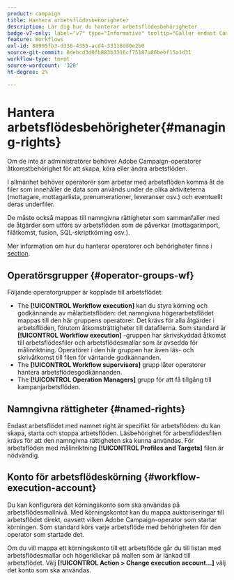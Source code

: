 ```yaml
---
product: campaign
title: Hantera arbetsflödesbehörigheter
description: Lär dig hur du hanterar arbetsflödesbehörigheter
badge-v7-only: label="v7" type="Informative" tooltip="Gäller endast Campaign Classic v7"
feature: Workflows
exl-id: 88995fb3-d336-4355-acd4-33118dd0e2b0
source-git-commit: 8debcd3d8fb883b3316cf75187a86bebf15a1d31
workflow-type: tm+mt
source-wordcount: '328'
ht-degree: 2%

---
```


# Hantera arbetsflödesbehörigheter{#managing-rights}



Om de inte är administratörer behöver Adobe Campaign-operatorer åtkomstbehörighet för att skapa, köra eller ändra arbetsflöden.

I allmänhet behöver operatorer som arbetar med arbetsflöden komma åt de filer som innehåller de data som används under de olika aktiviteterna (mottagare, mottagarlista, prenumerationer, leveranser osv.) och eventuellt deras underfiler.

De måste också mappas till namngivna rättigheter som sammanfaller med de åtgärder som utförs av arbetsflöden som de påverkar (mottagarimport, filåtkomst, fusion, SQL-skriptkörning osv.).

Mer information om hur du hanterar operatorer och behörigheter finns i [section](../../platform/using/access-management.md).

## Operatörsgrupper {#operator-groups-wf}

Följande operatorgrupper är kopplade till arbetsflödet:

* The **[!UICONTROL Workflow execution]** kan du styra körning och godkännande av målarbetsflöden: det namngivna högerarbetsflödet mappas till den här gruppens operatorer. Det krävs för alla åtgärder i arbetsflöden, förutom åtkomsträttigheter till datafilerna. Som standard är **[!UICONTROL Workflow execution]** -gruppen har skrivskyddad åtkomst till arbetsflödesfiler och arbetsflödesmallar som är avsedda för målinriktning. Operatörer i den här gruppen har även läs- och skrivåtkomst till filen för väntande godkännanden.
* The **[!UICONTROL Workflow supervisors]** grupp låter operatorer hantera arbetsflödesgodkännanden.
* The **[!UICONTROL Operation Managers]** grupp för att få tillgång till kampanjarbetsflöden.

## Namngivna rättigheter {#named-rights}

Endast arbetsflödet med namnet right är specifikt för arbetsflöden: du kan skapa, starta och stoppa arbetsflöden. Läsbehörighet för arbetsflödesfilen krävs för att den namngivna rättigheten ska kunna användas. För arbetsflöden med målinriktning **[!UICONTROL Profiles and Targets]** filen är nödvändig.

## Konto för arbetsflödeskörning {#workflow-execution-account}

Du kan konfigurera det körningskonto som ska användas på arbetsflödesmallnivå. Med körningskontot kan du mappa auktoriseringar till arbetsflödet direkt, oavsett vilken Adobe Campaign-operator som startar körningen. Som standard körs varje arbetsflöde med behörigheten för den operator som startade det.

Om du vill mappa ett körningskonto till ett arbetsflöde går du till listan med arbetsflödesmallar och högerklickar på mallen som är länkad till arbetsflödet. Välj **[!UICONTROL Action > Change execution account...]** välj det konto som ska användas.
